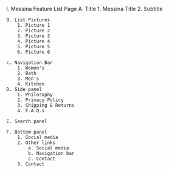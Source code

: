 I. Messina Feature List Page
	A. Title
		1. Messina Title
		2. Subtitle

	B. List Pictures
		1. Picture 1
		2. Picture 2
		3. Picture 3
		4. Picture 4
		5. Picture 5
		6. Picture 6

	c. Navigation Bar
		1. Women's
		2. Bath
		3. Men's
		4. Kitchen
	D. Side panel
		1. Philosophy
		2. Privacy Policy
		3. Shipping & Returns
		4. F.A.Q.s

	E. Search panel

	F. Bottom panel
		1. Social media
		2. Other links
			a. Social media
			b. Navigation bar
			c. Contact
		3. Contact
		